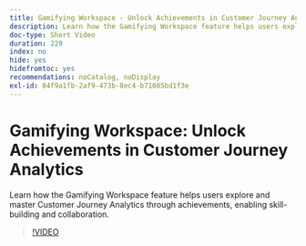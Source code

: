 ```yaml
---
title: Gamifying Workspace - Unlock Achievements in Customer Journey Analytics
description: Learn how the Gamifying Workspace feature helps users explore and master Customer Journey Analytics through achievements, enabling skill-building and collaboration.
doc-type: Short Video
duration: 229
index: no
hide: yes
hidefromtoc: yes
recommendations: noCatalog, noDisplay
exl-id: 84f9a1fb-2af9-473b-8ec4-b71085bd1f3e
---
```

# Gamifying Workspace: Unlock Achievements in Customer Journey Analytics

Learn how the Gamifying Workspace feature helps users explore and master Customer Journey Analytics through achievements, enabling skill-building and collaboration.

<!-- 72_S102_3442449_228_gamifying-workspace-unlock-achievements-in-customer-journey-analytics -->
>[!VIDEO](https://video.tv.adobe.com/v/3458360/?learn=on&enablevpops=true)
